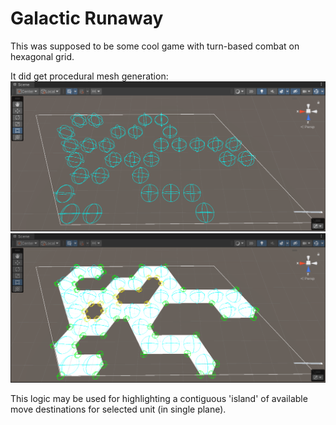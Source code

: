 # Galactic Runaway

This was supposed to be some cool game with turn-based combat on hexagonal grid.

It did get procedural mesh generation:
![input matrix for generation](docs/images/pre_gen.png)
![resulting mesh and highlighted corners](docs/images/post_gen.png)

This logic may be used for highlighting a contiguous 'island' of available move destinations for selected unit (in single plane).

